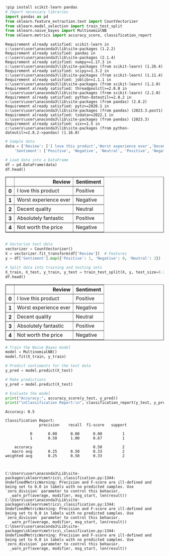 ```python
!pip install scikit-learn pandas
# Import necessary libraries
import pandas as pd
from sklearn.feature_extraction.text import CountVectorizer
from sklearn.model_selection import train_test_split
from sklearn.naive_bayes import MultinomialNB
from sklearn.metrics import accuracy_score, classification_report
```

    Requirement already satisfied: scikit-learn in c:\users\user\anaconda3\lib\site-packages (1.2.2)
    Requirement already satisfied: pandas in c:\users\user\anaconda3\lib\site-packages (2.1.4)
    Requirement already satisfied: numpy>=1.17.3 in c:\users\user\anaconda3\lib\site-packages (from scikit-learn) (1.26.4)
    Requirement already satisfied: scipy>=1.3.2 in c:\users\user\anaconda3\lib\site-packages (from scikit-learn) (1.11.4)
    Requirement already satisfied: joblib>=1.1.1 in c:\users\user\anaconda3\lib\site-packages (from scikit-learn) (1.2.0)
    Requirement already satisfied: threadpoolctl>=2.0.0 in c:\users\user\anaconda3\lib\site-packages (from scikit-learn) (2.2.0)
    Requirement already satisfied: python-dateutil>=2.8.2 in c:\users\user\anaconda3\lib\site-packages (from pandas) (2.8.2)
    Requirement already satisfied: pytz>=2020.1 in c:\users\user\anaconda3\lib\site-packages (from pandas) (2023.3.post1)
    Requirement already satisfied: tzdata>=2022.1 in c:\users\user\anaconda3\lib\site-packages (from pandas) (2023.3)
    Requirement already satisfied: six>=1.5 in c:\users\user\anaconda3\lib\site-packages (from python-dateutil>=2.8.2->pandas) (1.16.0)
    


```python
# Sample data
data = {'Review': ['I love this product','Worst experience ever','Decent quality','Absolutely fantastic','Not worth the price','Could be better', 'Best purchase I made'],
    'Sentiment': ['Positive', 'Negative', 'Neutral', 'Positive', 'Negative','Neutral', 'Positive']}

# Load data into a DataFrame
df = pd.DataFrame(data)
df.head()
```




<div>
<style scoped>
    .dataframe tbody tr th:only-of-type {
        vertical-align: middle;
    }

    .dataframe tbody tr th {
        vertical-align: top;
    }

    .dataframe thead th {
        text-align: right;
    }
</style>
<table border="1" class="dataframe">
  <thead>
    <tr style="text-align: right;">
      <th></th>
      <th>Review</th>
      <th>Sentiment</th>
    </tr>
  </thead>
  <tbody>
    <tr>
      <th>0</th>
      <td>I love this product</td>
      <td>Positive</td>
    </tr>
    <tr>
      <th>1</th>
      <td>Worst experience ever</td>
      <td>Negative</td>
    </tr>
    <tr>
      <th>2</th>
      <td>Decent quality</td>
      <td>Neutral</td>
    </tr>
    <tr>
      <th>3</th>
      <td>Absolutely fantastic</td>
      <td>Positive</td>
    </tr>
    <tr>
      <th>4</th>
      <td>Not worth the price</td>
      <td>Negative</td>
    </tr>
  </tbody>
</table>
</div>




```python

# Vectorize text data
vectorizer = CountVectorizer()
X = vectorizer.fit_transform(df['Review'])  # Features
y = df['Sentiment'].map({'Positive': 1, 'Negative': 0, 'Neutral': 2})  # Encode target labels

# Split data into training and testing sets
X_train, X_test, y_train, y_test = train_test_split(X, y, test_size=0.2, random_state=42)
df.head()
```




<div>
<style scoped>
    .dataframe tbody tr th:only-of-type {
        vertical-align: middle;
    }

    .dataframe tbody tr th {
        vertical-align: top;
    }

    .dataframe thead th {
        text-align: right;
    }
</style>
<table border="1" class="dataframe">
  <thead>
    <tr style="text-align: right;">
      <th></th>
      <th>Review</th>
      <th>Sentiment</th>
    </tr>
  </thead>
  <tbody>
    <tr>
      <th>0</th>
      <td>I love this product</td>
      <td>Positive</td>
    </tr>
    <tr>
      <th>1</th>
      <td>Worst experience ever</td>
      <td>Negative</td>
    </tr>
    <tr>
      <th>2</th>
      <td>Decent quality</td>
      <td>Neutral</td>
    </tr>
    <tr>
      <th>3</th>
      <td>Absolutely fantastic</td>
      <td>Positive</td>
    </tr>
    <tr>
      <th>4</th>
      <td>Not worth the price</td>
      <td>Negative</td>
    </tr>
  </tbody>
</table>
</div>




```python
# Train the Naive Bayes model
model = MultinomialNB()
model.fit(X_train, y_train)

# Predict sentiments for the test data
y_pred = model.predict(X_test)

```


```python
# Make predictions
y_pred = model.predict(X_test)

# Evaluate the model
print("Accuracy:", accuracy_score(y_test, y_pred))
print("\nClassification Report:\n", classification_report(y_test, y_pred))
```

    Accuracy: 0.5
    
    Classification Report:
                   precision    recall  f1-score   support
    
               0       0.00      0.00      0.00         1
               1       0.50      1.00      0.67         1
    
        accuracy                           0.50         2
       macro avg       0.25      0.50      0.33         2
    weighted avg       0.25      0.50      0.33         2
    
    

    C:\Users\user\anaconda3\Lib\site-packages\sklearn\metrics\_classification.py:1344: UndefinedMetricWarning: Precision and F-score are ill-defined and being set to 0.0 in labels with no predicted samples. Use `zero_division` parameter to control this behavior.
      _warn_prf(average, modifier, msg_start, len(result))
    C:\Users\user\anaconda3\Lib\site-packages\sklearn\metrics\_classification.py:1344: UndefinedMetricWarning: Precision and F-score are ill-defined and being set to 0.0 in labels with no predicted samples. Use `zero_division` parameter to control this behavior.
      _warn_prf(average, modifier, msg_start, len(result))
    C:\Users\user\anaconda3\Lib\site-packages\sklearn\metrics\_classification.py:1344: UndefinedMetricWarning: Precision and F-score are ill-defined and being set to 0.0 in labels with no predicted samples. Use `zero_division` parameter to control this behavior.
      _warn_prf(average, modifier, msg_start, len(result))
    


```python


```


```python

```


```python


```


```python

```
